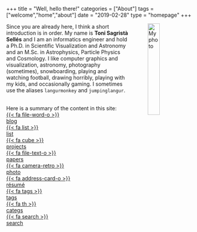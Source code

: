 +++
title = "Well, hello there!"
categories = ["About"]
tags = ["welcome","home","about"]
date = "2019-02-28"
type = "homepage"
+++

<picture>
<source srcset="/img/profile/toni-funny-edit.jxl" type="image/jxl" />
<source srcset="/img/profile/toni-funny-edit.avif" type="image/avif" />
<img src="/img/profile/toni-funny-edit.png"
     alt="My photo"
     style="float: right; margin-left: 50px; width: 25%" />
</picture>

Since you are already here, I think a short introduction is in order. My name is **Toni Sagristà Sellés** and I am an informatics engineer and hold a Ph.D. in Scientific Visualization and Astronomy and an M.Sc. in Astrophysics, Particle Physics and Cosmology. I like computer graphics and visualization, astronomy, photography (sometimes), snowboarding, playing and watching football, drawing horribly, playing with my kids, and occasionally gaming. I sometimes use the aliases `langurmonkey` and `jumpinglangur`.

<!-- I'm currently working in the [Gaia](https://www.esa.int/Science_Exploration/Space_Science/Gaia) group of the Astronomisches Rechen-Institut (ARI) in Heidelberg, and doing research in scientific visualization in the Visual Computing Group (VCG) of the Interdisciplinary Center for Scientific Computing (IWR), also in Heidelberg. That should do it for the acronym fest. -->

<br/>
Here is a summary of the content in this site:
<br/>

<div class="content-table">
<a href="/blog"><div class="menu-table-item">
{{< fa file-word-o >}}<br/>
blog
</div></a>
<a href="/posts-list"><div class="menu-table-item">
{{< fa list >}}<br/>
list
</div></a>
<a href="/projects"><div class="menu-table-item">
{{< fa cube >}}<br/>
projects
</div></a>
<a href="/papers"><div class="menu-table-item">
{{< fa file-text-o >}}<br/>
papers
</div></a>
<a href="/photography"><div class="menu-table-item">
{{< fa camera-retro >}}<br/>
photo
</div></a>
<a href="/resume"><div class="menu-table-item">
{{< fa address-card-o >}}<br/>
résumé
</div></a>
<a href="/tags"><div class="menu-table-item">
{{< fa tags >}}<br/>
tags
</div></a>
<a href="/categories"><div class="menu-table-item">
{{< fa th >}}<br/>
categs
</div></a>
<a href="/search"><div class="menu-table-item">
{{< fa search >}}<br/>
search
</div></a>
</div>
